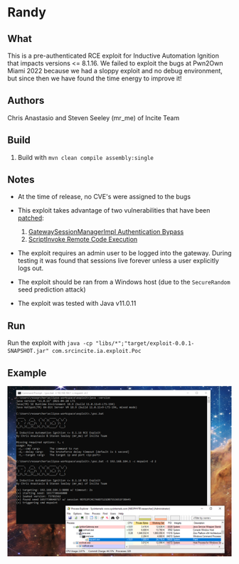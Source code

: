 # Randy

## What

This is a pre-authenticated RCE exploit for Inductive Automation Ignition that impacts versions <= 8.1.16. We failed to exploit the bugs at Pwn2Own Miami 2022 because we had a sloppy exploit and no debug environment, but since then we have found the time energy to improve it!

## Authors

Chris Anastasio and Steven Seeley (mr_me) of Incite Team

## Build

1. Build with `mvn clean compile assembly:single`

## Notes

- At the time of release, no CVE's were assigned to the bugs
- This exploit takes advantage of two vulnerabilities that have been [patched](https://support.inductiveautomation.com/hc/en-us/articles/7625759776653):

  1. [GatewaySessionManagerImpl Authentication Bypass](https://srcincite.io/advisories/src-2022-0013/)
  2. [ScriptInvoke Remote Code Execution](https://srcincite.io/advisories/src-2022-0014/)

- The exploit requires an admin user to be logged into the gateway. During testing it was found that sessions live forever unless a user explicitly logs out.
- The exploit should be ran from a Windows host (due to the `SecureRandom` seed prediction attack)
- The exploit was tested with Java v11.0.11

## Run

Run the exploit with `java -cp "libs/*";"target/exploit-0.0.1-SNAPSHOT.jar" com.srcincite.ia.exploit.Poc`

## Example

![Running Randy](/images/poc.png)
